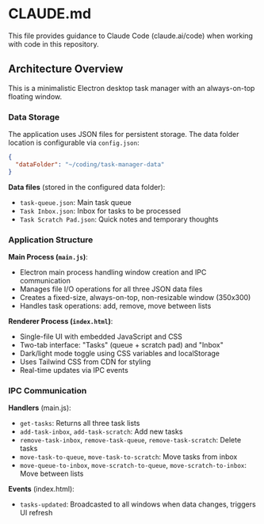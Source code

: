 # CLAUDE.md

This file provides guidance to Claude Code (claude.ai/code) when working with code in this repository.

## Architecture Overview

This is a minimalistic Electron desktop task manager with an always-on-top floating window.

### Data Storage

The application uses JSON files for persistent storage. The data folder location is configurable via `config.json`:

```json
{
  "dataFolder": "~/coding/task-manager-data"
}
```

**Data files** (stored in the configured data folder):
- `task-queue.json`: Main task queue
- `Task Inbox.json`: Inbox for tasks to be processed
- `Task Scratch Pad.json`: Quick notes and temporary thoughts

### Application Structure

**Main Process (`main.js`)**:
- Electron main process handling window creation and IPC communication
- Manages file I/O operations for all three JSON data files
- Creates a fixed-size, always-on-top, non-resizable window (350x300)
- Handles task operations: add, remove, move between lists

**Renderer Process (`index.html`)**:
- Single-file UI with embedded JavaScript and CSS
- Two-tab interface: "Tasks" (queue + scratch pad) and "Inbox"
- Dark/light mode toggle using CSS variables and localStorage
- Uses Tailwind CSS from CDN for styling
- Real-time updates via IPC events

### IPC Communication

**Handlers** (main.js):
- `get-tasks`: Returns all three task lists
- `add-task-inbox`, `add-task-scratch`: Add new tasks
- `remove-task-inbox`, `remove-task-queue`, `remove-task-scratch`: Delete tasks
- `move-task-to-queue`, `move-task-to-scratch`: Move tasks from inbox
- `move-queue-to-inbox`, `move-scratch-to-queue`, `move-scratch-to-inbox`: Move between lists

**Events** (index.html):
- `tasks-updated`: Broadcasted to all windows when data changes, triggers UI refresh
